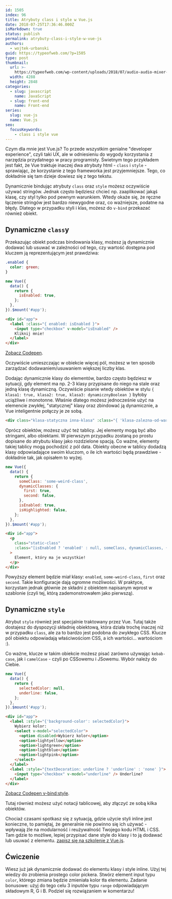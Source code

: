 ```yaml
---
id: 1505
index: 96
title: Atrybuty class i style w Vue.js
date: 2018-07-25T17:36:46.000Z
isMarkdown: true
status: publish
permalink: atrybuty-class-i-style-w-vue-js
authors:
  - wojtek-urbanski
guid: https://typeofweb.com/?p=1505
type: post
thumbnail:
  url: >-
    https://typeofweb.com/wp-content/uploads/2018/07/audio-audio-mixer-close-up-744321.jpg
  width: 4288
  height: 2848
categories:
  - slug: javascript
    name: JavaScript
  - slug: front-end
    name: Front-end
series:
  slug: vue-js
  name: Vue.js
seo:
  focusKeywords:
    - class i style vue
---
```


Czym dla mnie jest Vue.js? To przede wszystkim genialne "developer experience", czyli taki UX, ale w odniesieniu do wygody korzystania z narzędzia przydatnego w pracy programisty. Świetnym tego przykładem jest fakt, że Vue traktuje inaczej dwa atrybuty html - `class` i `style` - sprawiając, że korzystanie z tego frameworka jest przyjemniejsze. Tego, co dokładnie się tam dzieje dowiesz się z tego tekstu.

Dynamicznie bindując atrybuty `class` oraz `style` możesz oczywiście używać stringów. Jednak często będziesz chcieć np. zaaplikować jakąś klasę, czy styl tylko pod pewnym warunkiem. Wtedy okaże się, że ręczne łączenie stringów jest bardzo niewygodne oraz, co ważniejsze, podatne na błędy. Dlatego w przypadku styli i klas, możesz do `v-bind` przekazać również obiekt.

## Dynamiczne `class`y

Przekazując obiekt podczas bindowania klasy, możesz ją dynamicznie dodawać lub usuwać w zależności od tego, czy wartość dostępna pod kluczem ją reprezentującym jest prawdziwa:

```css
.enabled {
  color: green;
}
```

```javascript
new Vue({
  data() {
    return {
      isEnabled: true,
    };
  },
}).$mount('#app');
```

```html
<div id="app">
  <label :class="{ enabled: isEnabled }">
    <input type="checkbox" v-model="isEnabled" />
    Kliknij mnie!
  </label>
</div>
```

<CodepenWidget height="265" themeId="0" slugHash="mLWPZb" defaultTab="result" user="wojtiku" embedVersion="2"><a href="http://codepen.io/wojtiku/pen/mLWPZb/">Zobacz Codepen</a>.</CodepenWidget>

Oczywiście umieszczając w obiekcie więcej pól, możesz w ten sposób zarządzać dodawaniem/usuwaniem większej liczby klas.

Dodając dynamicznie klasy do elementów, bardzo często będziesz w sytuacji, gdy element ma np. 2-3 klasy przypisane do niego na stale oraz jedną klasę dynamiczną. Oczywiście pisanie wtedy obiektów w stylu `{ klasa1: true, klasa2: true, klasa3: dynamicznyBoolean }` byłoby uciążliwe i monotonne. Właśnie dlatego możesz jednocześnie użyć na elemencie zwykłej, "statycznej" klasy oraz zbindować ją dynamicznie, a Vue inteligentnie połączy je ze sobą.

```html
<div class="klasa-statyczna inna-klasa" :class="{ 'klasa-zalezna-od-warunku': isEnabled }">to takie proste!</div>
```

Oprócz obiektów, możesz użyć też tablicy. Jej elementy mogą być albo stringami, albo obiektami. W pierwszym przypadku zostaną po prostu dopisane do atrybutu klasy jako rozdzielone spacją. Co ważne, elementy takiej tablicy mogą pochodzić z pól data. Obiekty obecne w tablicy dodadzą klasy odpowiadające swoim kluczom, o ile ich wartości będą prawdziwe - dokładnie tak, jak opisałem to wyżej.

```javascript
new Vue({
  data() {
    return {
      someClass: 'some-weird-class',
      dynamicClasses: {
        first: true,
        second: false,
      },
      isEnabled: true,
      isHighlighted: false,
    };
  },
}).$mount('#app');
```

```html
<div id="app">
  <p
    class="static-class"
    :class="[isEnabled ? 'enabled' : null, someClass, dynamicClasses, {highlighted: isHighlighted}]"
  >
    Element, który ma je wszystkie!
  </p>
</div>
```

Powyższy element będzie miał klasy: `enabled`, `some-weird-class`, `first` oraz `second`. Takie konfiguracje dają ogromne możliwości. W praktyce, korzystam jednak głównie ze składni z obiektem napisanym wprost w szablonie (czyli tej, którą zademonstrowałem jako pierwszą).

## Dynamiczne `style`

Atrybut `style` również jest specjalnie traktowany przez Vue. Tutaj także dostajesz do dyspozycji składnię obiektową, która działa trochę inaczej niż w przypadku `class`, ale za to bardzo jest podobna do zwykłego CSS. Klucze pól obiektu odpowiadają właściwościom CSS, a ich wartości... wartościom :).

Co ważne, klucze w takim obiekcie możesz pisać zarówno używając `kebab-case`, jak i `camelCase` - czyli po CSSowemu i JSowemu. Wybór należy do Ciebie.

```javascript
new Vue({
  data() {
    return {
      selectedColor: null,
      underline: false,
    };
  },
}).$mount('#app');
```

```html
<div id="app">
  <label :style="{'background-color': selectedColor}">
    Wybierz kolor:
    <select v-model="selectedColor">
      <option disabled>Wybierz kolor</option>
      <option>lightyellow</option>
      <option>lightgreen</option>
      <option>lightblue</option>
      <option>lightpink</option>
    </select>
  </label>
  <label :style="{textDecoration: underline ? 'underline' : 'none' }">
    <input type="checkbox" v-model="underline" /> Underline?
  </label>
</div>
```

<CodepenWidget height="265" themeId="0" slugHash="bMqwom" defaultTab="result" user="wojtiku" embedVersion="2" penTitle="v-bind:style"><a href="http://codepen.io/wojtiku/pen/bMqwom/">Zobacz Codepen v-bind:style</a>.</CodepenWidget>

Tutaj również możesz użyć notacji tablicowej, aby złączyć ze sobą kilka obiektów.

Chociaż czasami spotkasz się z sytuacją, gdzie użycie styli inline jest konieczne, to pamiętaj, że generalnie nie powinno się ich używać - wpływają źle na modularność i reużywalność Twojego kodu HTML i CSS. Tam gdzie to możliwe, lepiej przypisać dane style do klasy i to ją dodawać lub usuwać z elementu. <a href="https://szkolenia.typeofweb.com/" target="_blank">zapisz się na szkolenie z Vue.js</a>.

## Ćwiczenie

Wiesz już jak dynamicznie dodawać do elementu klasy i style inline. Użyj tej wiedzy do zrobienia prostego color pickera. Stwórz element input typu `color`, którego zmiana będzie zmieniała kolor tła elementu. Zadanie bonusowe: użyj do tego celu 3 inputów typu `range` odpowiadającym składowym R, G i B. Podziel się rozwiązaniem w komentarzu!

